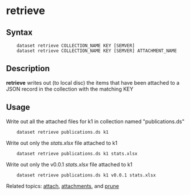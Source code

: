 retrieve
========

Syntax
------

```shell
    dataset retrieve COLLECTION_NAME KEY [SEMVER]
    dataset retrieve COLLECTION_NAME KEY [SEMVER] ATTACHMENT_NAME
```

Description
-----------

__retrieve__ writes out (to local disc) the items that have been 
attached to a JSON record in the collection with the matching KEY

Usage
-----

Write out all the attached files for k1 in collection named 
"publications.ds"

```shell
    dataset retrieve publications.ds k1
```

Write out only the *stats.xlsx* file attached to k1

```shell
    dataset retrieve publications.ds k1 stats.xlsx
```

Write out only the v0.0.1 *stats.xlsx* file attached to k1

```shell
    dataset retrieve publications.ds k1 v0.0.1 stats.xlsx
```

Related topics: [attach](attach.html), [attachments](attachments.html), and [prune](prune.html)

